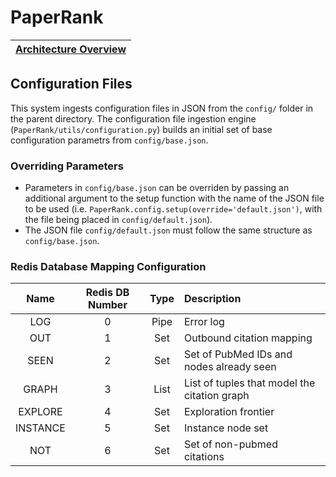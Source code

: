 # PaperRank


|[Architecture Overview](https://docs.google.com/document/d/1U7CSw3BXnk3Qb4DK-jvoeL0mj4tLFNIWwyveFmQ7_y0/edit?usp=sharing)|
|---|

## Configuration Files

This system ingests configuration files in JSON from the `config/` folder in the parent directory. The configuration file ingestion engine (`PaperRank/utils/configuration.py`) builds an initial set of base configuration parametrs from `config/base.json`.

### Overriding Parameters

- Parameters in `config/base.json` can be overriden by passing an additional argument to the setup function with the name of the JSON file to be used (i.e. `PaperRank.config.setup(override='default.json')`, with the file being placed in `config/default.json`).
- The JSON file `config/default.json` must follow the same structure as `config/base.json`.

### Redis Database Mapping Configuration

|Name|Redis DB Number|Type|Description|
|:-------------------:|:--:|:--:|:----------|
|LOG|0|Pipe|Error log|
|OUT|1|Set|Outbound citation mapping|
|SEEN|2|Set|Set of PubMed IDs and nodes already seen|
|GRAPH|3|List|List of tuples that model the citation graph|
|EXPLORE|4|Set|Exploration frontier|
|INSTANCE|5|Set|Instance node set|
|NOT|6|Set|Set of non-pubmed citations|
